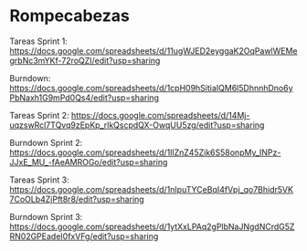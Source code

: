 # Rompecabezas

Tareas Sprint 1: https://docs.google.com/spreadsheets/d/11ugWJED2eyggaK2OqPawlWEMegrbNc3mYKf-72roQZI/edit?usp=sharing

Burndown: https://docs.google.com/spreadsheets/d/1cpH09hSitiaIQM6l5DhnnhDno6yPbNaxh1G9mPd0Qs4/edit?usp=sharing

Tareas Sprint 2: https://docs.google.com/spreadsheets/d/14Mj-uqzswRcl7TQvq9zEpKp_rlkQscpdQX-OwqUU5zg/edit?usp=sharing

Burndown Sprint 2: https://docs.google.com/spreadsheets/d/1IlZnZ45Zik6S58onpMy_INPz-JJxE_MU_-fAeAMROGo/edit?usp=sharing

Tareas Sprint 3: https://docs.google.com/spreadsheets/d/1nIpuTYCeBqI4fVpj_qo7Bhidr5VK7CoOLb4ZjPft8r8/edit?usp=sharing

Burndown Sprint 3: https://docs.google.com/spreadsheets/d/1ytXxLPAq2gPlbNaJNgdNCrdG5ZRN02GPEadeI0fxVFg/edit?usp=sharing
